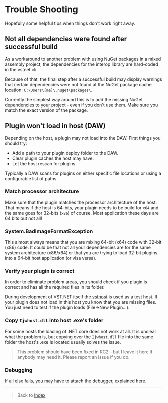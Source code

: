 # Trouble Shooting

Hopefully some helpful tips when things don't work right away.

## Not all dependencies were found after successful build

As a workaround to another problem with using NuGet packages in a mixed assembly project,
the dependencies for the interop library are hard-coded in the vstnet cli.

Because of that, the final step after a successful build may display warnings
that certain dependencies were not found at the NuGet package cache location: `C:\Users\[me]\.nuget\packages\`.

Currently the simplest way around this is to add the missing NuGet dependencies to your project - even if you don't use them. Make sure you match the exact version of the package.

## Plugin won't load in host (DAW)

Depending on the host, a plugin may not load into the DAW. First things you should try:

- Add a path to your plugin deploy folder to the DAW.
- Clear plugin caches the host may have.
- Let the host rescan for plugins.

Typically a DAW scans for plugins on either specific file locations or using a configurable list of paths.

### Match processor architecture

Make sure that the plugin matches the processor architecture of the host.
That means if the host is 64-bits, your plugin needs to be build for `x64` and the same goes for 32-bits (`x86`) of course.
Most application these days are 64 bits but not all!

### System.BadImageFormatException

This almost always means that you are mixing 64-bit (x64) code with 32-bit (x86) code. It could be that not all your dependencies are for the same system architecture (x86/x64) or that you are trying to load 32-bit plugins into a 64-bit host application (or visa versa).

### Verify your plugin is correct

In order to eliminate problem areas, you should check if you plugin is correct and has all the required files in its folder.

During development of VST.NET itself the [vsthost](https://www.hermannseib.com/english/vsthost.htm) is used as a test host.
If your plugin does not load in this host you know that you are missing files.
You just need to test if the plugin loads (File->New Plugin...).

### Copy `Ijwhost.dll` into host .exe's folder

For some hosts the loading of .NET core does not work at all. It is unclear what the problem is,
but copying over the `Ijwhost.dll` file into the same folder the host's .exe is located usually solves the issue.

> This problem should have been fixed in RC2 - but I leave it here if anybody may need it. Please report an issue if you do.

### Debugging

If all else fails, you may have to attach the debugger, explained [here](Debugging.md).

---

> Back to [Index](index.md)
